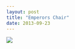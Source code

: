 ```yaml
---
layout: post
title: "Emperors Chair"
date: 2013-09-23
---
```

![](https://farm9.staticflickr.com/8522/8558608740_feae9b600e_c.jpg)
